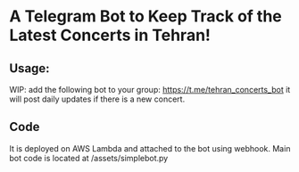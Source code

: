 # A Telegram Bot to Keep Track of the Latest Concerts in Tehran!

## Usage:
WIP: add the following bot to your group: https://t.me/tehran_concerts_bot
it will post daily updates if there is a new concert.

## Code
It is deployed on AWS Lambda and attached to the bot using webhook.
Main bot code is located at /assets/simplebot.py
